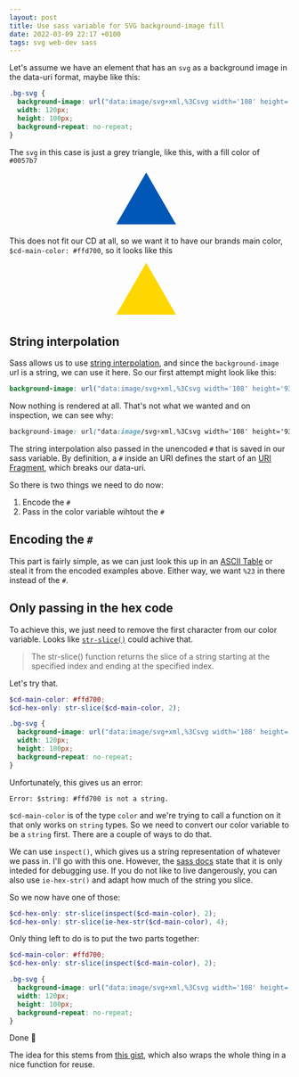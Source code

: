 ```yaml
---
layout: post
title: Use sass variable for SVG background-image fill
date: 2022-03-09 22:17 +0100
tags: svg web-dev sass
---
```

<style>
  .slava {
    background-image: url("data:image/svg+xml,%3Csvg width='108' height='93' viewBox='0 0 108 93' fill='none' xmlns='http://www.w3.org/2000/svg'%3E%3Cpath d='M54 0L107.694 93H0.306423L54 0Z' fill='%230057b7'/%3E%3C/svg%3E%0A");
    width: 120px;
    height: 100px;
    background-repeat: no-repeat;
    margin: 0 auto;
  }
</style>
<style>
  .ukarini {
    background-image: url("data:image/svg+xml,%3Csvg width='108' height='93' viewBox='0 0 108 93' fill='none' xmlns='http://www.w3.org/2000/svg'%3E%3Cpath d='M54 0L107.694 93H0.306423L54 0Z' fill='%23ffd700'/%3E%3C/svg%3E%0A");
    width: 120px;
    height: 100px;
    background-repeat: no-repeat;
    margin: 0 auto;
  }
</style>

Let's assume we have an element that has an `svg` as a background image in the data-uri format, maybe like this:

```css
.bg-svg {
  background-image: url("data:image/svg+xml,%3Csvg width='108' height='93' viewBox='0 0 108 93' fill='none' xmlns='http://www.w3.org/2000/svg'%3E%3Cpath d='M54 0L107.694 93H0.306423L54 0Z' fill='%230057b7'/%3E%3C/svg%3E%0A");
  width: 120px;
  height: 100px;
  background-repeat: no-repeat;
}
```

The `svg` in this case is just a grey triangle, like this, with a fill color of `#0057b7`
<div class="slava"></div>

This does not fit our CD at all, so we want it to have our brands main color, `$cd-main-color: #ffd700`, so it looks like this
<div class="ukarini"></div>

## String interpolation

Sass allows us to use [string interpolation](https://sass-lang.com/documentation/interpolation), and since the `background-image` url is a string, we can use it here. So our first attempt might look like this:

```scss
background-image: url("data:image/svg+xml,%3Csvg width='108' height='93' viewBox='0 0 108 93' fill='none' xmlns='http://www.w3.org/2000/svg'%3E%3Cpath d='M54 0L107.694 93H0.306423L54 0Z' fill='#{$cd-main-color}'/%3E%3C/svg%3E%0A");
```

Now nothing is rendered at all. That's not what we wanted and on inspection, we can see why:

```css
background-image: url("data:image/svg+xml,%3Csvg width='108' height='93' viewBox='0 0 108 93' fill='none' xmlns='http://www.w3.org/2000/svg'%3E%3Cpath d='M54 0L107.694 93H0.306423L54 0Z' fill='#ffd700'/%3E%3C/svg%3E%0A");
```

The string interpolation also passed in the unencoded `#` that is saved in our sass variable. By definition, a `#` inside an URI defines the start of an [URI Fragment](https://en.wikipedia.org/wiki/URI_fragment), which breaks our data-uri.

So there is two things we need to do now:
1. Encode the `#`
2. Pass in the color variable wihtout the `#`

## Encoding the `#`

This part is fairly simple, as we can just look this up in an [ASCII Table](https://www.w3schools.com/tags/ref_urlencode.asp) or steal it from the encoded examples above. Either way, we want `%23` in there instead of the `#`.

## Only passing in the hex code
To achieve this, we just need to remove the first character from our color variable. Looks like [`str-slice()`](https://wikimass.com/sass/str-slice) could achive that.

> The str-slice() function returns the slice of a string starting at the specified index and ending at the specified index.

Let's try that.

```scss
$cd-main-color: #ffd700;
$cd-hex-only: str-slice($cd-main-color, 2);

.bg-svg {
  background-image: url("data:image/svg+xml,%3Csvg width='108' height='93' viewBox='0 0 108 93' fill='none' xmlns='http://www.w3.org/2000/svg'%3E%3Cpath d='M54 0L107.694 93H0.306423L54 0Z' fill='#{$cd-hex-only}'/%3E%3C/svg%3E%0A");
  width: 120px;
  height: 100px;
  background-repeat: no-repeat;
}
```

Unfortunately, this gives us an error:

```
Error: $string: #ffd700 is not a string.
```

`$cd-main-color` is of the type `color` and we're trying to call a function on it that only works on `string` types. So we need to convert our color variable to be a `string` first. There are a couple of ways to do that.

We can use `inspect()`, which gives us a string representation of whatever we pass in. I'll go with this one. However, the [sass docs](https://sass-lang.com/documentation/modules/meta#inspect) state that it is only inteded for debugging use. If you do not like to live dangerously, you can also use `ie-hex-str()` and adapt how much of the string you slice.

So we now have one of those:

```scss
$cd-hex-only: str-slice(inspect($cd-main-color), 2);
$cd-hex-only: str-slice(ie-hex-str($cd-main-color), 4);
```

Only thing left to do is to put the two parts together:

```scss
$cd-main-color: #ffd700;
$cd-hex-only: str-slice(inspect($cd-main-color), 2);

.bg-svg {
  background-image: url("data:image/svg+xml,%3Csvg width='108' height='93' viewBox='0 0 108 93' fill='none' xmlns='http://www.w3.org/2000/svg'%3E%3Cpath d='M54 0L107.694 93H0.306423L54 0Z' fill='%23#{$cd-hex-only}'/%3E%3C/svg%3E%0A");
  width: 120px;
  height: 100px;
  background-repeat: no-repeat;
}
```

Done 🤘

The idea for this stems from [this gist](https://gist.github.com/certainlyakey/e9c0d8f5c87ff47e3d5b), which also wraps the whole thing in a nice function for reuse.